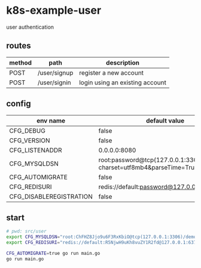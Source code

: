 # k8s-example-user
user authentication

## routes
| method | path         | description                     |
| ------ | ------------ | ------------------------------- |
| POST   | /user/signup | register a new account          |
| POST   | /user/signin | login using an existing account |

## config
| env name                | default value                                                                   |
| ----------------------- | ------------------------------------------------------------------------------- |
| CFG_DEBUG               | false                                                                           |
| CFG_VERSION             | false                                                                           |
| CFG_LISTENADDR          | 0.0.0.0:8080                                                                    |
| CFG_MYSQLDSN            | root:password@tcp(127.0.0.1:3306)/dbname?charset=utf8mb4&parseTime=True&loc=UTC |
| CFG_AUTOMIGRATE         | false                                                                           |
| CFG_REDISURI            | redis://default:password@127.0.0.1:6379/0                                       |
| CFG_DISABLEREGISTRATION | false                                                                           |

## start
```sh
# pwd: src/user
export CFG_MYSQLDSN="root:ChFHZ8Jjo9u6F3RxKbiO@tcp(127.0.0.1:3306)/demodb?charset=utf8mb4&parseTime=True&loc=UTC"
export CFG_REDISURI="redis://default:R5NjwH9uKh8vuZY1R2fd@127.0.0.1:6379/0"

CFG_AUTOMIGRATE=true go run main.go
go run main.go
```
